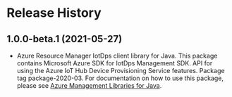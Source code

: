# Release History

## 1.0.0-beta.1 (2021-05-27)

- Azure Resource Manager IotDps client library for Java. This package contains Microsoft Azure SDK for IotDps Management SDK. API for using the Azure IoT Hub Device Provisioning Service features. Package tag package-2020-03. For documentation on how to use this package, please see [Azure Management Libraries for Java](https://aka.ms/azsdk/java/mgmt).
